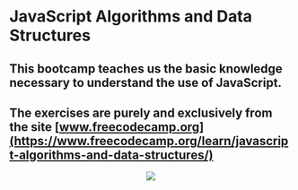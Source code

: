 # JavaScript Algorithms and Data Structures 
## This bootcamp teaches us the basic knowledge necessary to understand the use of JavaScript. 
## The exercises are purely and exclusively from the site [www.freecodecamp.org](https://www.freecodecamp.org/learn/javascript-algorithms-and-data-structures/)
<p align="center">
  <img src="https://user-images.githubusercontent.com/79936247/204143490-245a66e3-08c4-4ffe-a209-a8087d4e1daa.png" />
</p>
